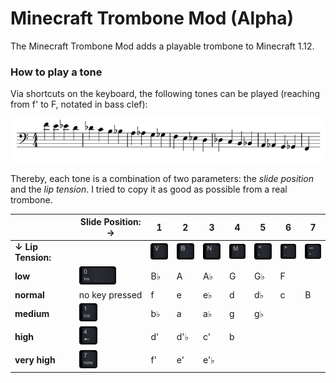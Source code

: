 # Minecraft Trombone Mod (Alpha)

The Minecraft Trombone Mod adds a playable trombone to Minecraft 1.12.

### How to play a tone

Via shortcuts on the keyboard, the following tones can be played (reaching from f' to F, notated in bass clef):

![Tone Range](https://github.com/twagen24/Minecraft-Trombone-Mod/blob/master/data/images/tone_range.png)

Thereby, each tone is a combination of two parameters: the *slide position* and the *lip tension*. I tried to copy it as good as possible from a real trombone.

|                    | Slide  Position: →                                           | 1                                                            | 2                                                            | 3                                                            | 4                                                            | 5                                                            | 6                                                            | 7                                                            |
| ------------------ | ------------------------------------------------------------ | ------------------------------------------------------------ | ------------------------------------------------------------ | ------------------------------------------------------------ | ------------------------------------------------------------ | ------------------------------------------------------------ | ------------------------------------------------------------ | ------------------------------------------------------------ |
| **↓ Lip Tension:** |                                                              | ![V](https://github.com/twagen24/Minecraft-Trombone-Mod/blob/master/data/images/V1.png) | ![V](https://github.com/twagen24/Minecraft-Trombone-Mod/blob/master/data/images/B1.png)| ![N](https://github.com/twagen24/Minecraft-Trombone-Mod/blob/master/data/images/N1.png) | ![M](https://github.com/twagen24/Minecraft-Trombone-Mod/blob/master/data/images/M1.png) | ![Less than and ,](https://github.com/twagen24/Minecraft-Trombone-Mod/blob/master/data/images/Less-than-and-.png) | ![Greater and .](https://github.com/twagen24/Minecraft-Trombone-Mod/blob/master/data/images/Greater-and-..png) | ![- and \_](https://github.com/twagen24/Minecraft-Trombone-Mod/blob/master/data/images/and-_.png) |
| **low**            | ![0 and Insert](https://github.com/twagen24/Minecraft-Trombone-Mod/blob/master/data/images/0-and-Insert.png) | B♭                                                           | A                                                            | A♭                                                           | G                                                            | G♭                                                           | F                                                            |                                                              |
| **normal**         | no key pressed                                               | f                                                            | e                                                            | e♭                                                           | d                                                            | d♭                                                           | c                                                            | B                                                            |
| **medium**         | ![1 and End](https://github.com/twagen24/Minecraft-Trombone-Mod/blob/master/data/images/1-and-End.png) | b♭                                                           | a                                                            | a♭                                                           | g                                                            | g♭                                                           |                                                              |                                                              |
| **high**           | ![4 and Left Arrow](https://github.com/twagen24/Minecraft-Trombone-Mod/blob/master/data/images/4-and-Left-Arrow.png) | d'                                                            | d'♭                                                          | c'                                                           | b                                                            |                                                              |                                                              |                                                              |
| **very high**      | ![7 and Home](https://github.com/twagen24/Minecraft-Trombone-Mod/blob/master/data/images/7-and-Home.png) | f'                                                           | e'                                                           | e'♭                                                          |                                                              |                                                              |                                                              |                                                              |
